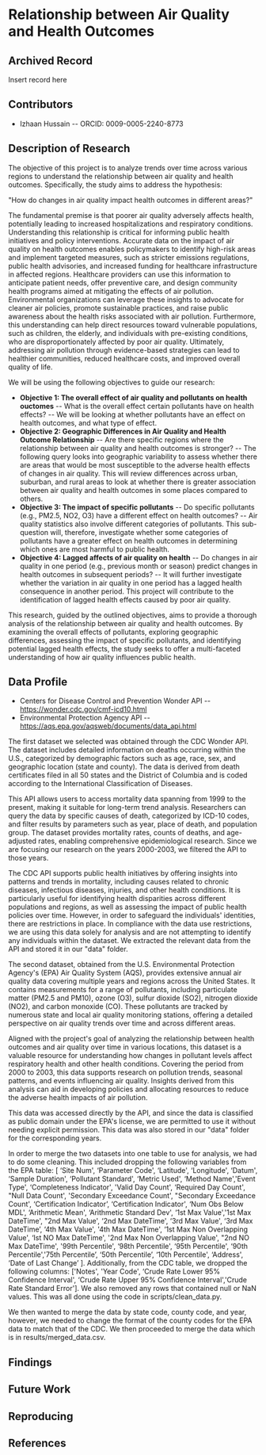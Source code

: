 # Relationship between Air Quality and Health Outcomes

## Archived Record
Insert record here

## Contributors
- Izhaan Hussain
-- ORCID: 0009-0005-2240-8773

## Description of Research

The objective of this project is to analyze trends over time across various regions to understand the relationship between air quality and health outcomes. Specifically, the study aims to address the hypothesis:

"How do changes in air quality impact health outcomes in different areas?"

The fundamental premise is that poorer air quality adversely affects health, potentially leading to increased hospitalizations and respiratory conditions. Understanding this relationship is critical for informing public health initiatives and policy interventions. Accurate data on the impact of air quality on health outcomes enables policymakers to identify high-risk areas and implement targeted measures, such as stricter emissions regulations, public health advisories, and increased funding for healthcare infrastructure in affected regions. Healthcare providers can use this information to anticipate patient needs, offer preventive care, and design community health programs aimed at mitigating the effects of air pollution. Environmental organizations can leverage these insights to advocate for cleaner air policies, promote sustainable practices, and raise public awareness about the health risks associated with air pollution. Furthermore, this understanding can help direct resources toward vulnerable populations, such as children, the elderly, and individuals with pre-existing conditions, who are disproportionately affected by poor air quality. Ultimately, addressing air pollution through evidence-based strategies can lead to healthier communities, reduced healthcare costs, and improved overall quality of life.

We will be using the following objectives to guide our research:

- **Objective 1: The overall effect of air quality and pollutants on health ouctomes**
-- What is the overall effect certain pollutants have on health effects?
-- We will be looking at whether pollutants have an effect on health outcomes, and what type of effect.
- **Objective 2: Geographic Differences in Air Quality and Health Outcome Relationship**
-- Are there specific regions where the relationship between air quality and health outcomes is stronger?
-- The following query looks into geographic variability to assess whether there are areas that would be most susceptible to the adverse health effects of changes in air quality. This will review differences across urban, suburban, and rural areas to look at whether there is greater association between air quality and health outcomes in some places compared to others.
- **Objective 3: The impact of specific pollutants**
-- Do specific pollutants (e.g., PM2.5, NO2, O3) have a different effect on health outcomes?
-- Air quality statistics also involve different categories of pollutants. This sub-question will, therefore, investigate whether some categories of pollutants have a greater effect on health outcomes in determining which ones are most harmful to public health.
- **Objective 4: Lagged affects of air quality on health**
-- Do changes in air quality in one period (e.g., previous month or season) predict changes in health outcomes in subsequent periods?
-- It will further investigate whether the variation in air quality in one period has a lagged health consequence in another period. This project will contribute to the identification of lagged health effects caused by poor air quality.

This research, guided by the outlined objectives, aims to provide a thorough analysis of the relationship between air quality and health outcomes. By examining the overall effects of pollutants, exploring geographic differences, assessing the impact of specific pollutants, and identifying potential lagged health effects, the study seeks to offer a multi-faceted understanding of how air quality influences public health.

## Data Profile

- Centers for Disease Control and Prevention Wonder API
-- https://wonder.cdc.gov/cmf-icd10.html
- Environmental Protection Agency API
-- https://aqs.epa.gov/aqsweb/documents/data_api.html

The first dataset we selected was obtained through the CDC Wonder API. The dataset includes detailed information on deaths occurring within the U.S., categorized by demographic factors such as age, race, sex, and geographic location (state and county). The data is derived from death certificates filed in all 50 states and the District of Columbia and is coded according to the International Classification of Diseases.

This API allows users to access mortality data spanning from 1999 to the present, making it suitable for long-term trend analysis. Researchers can query the data by specific causes of death, categorized by ICD-10 codes, and filter results by parameters such as year, place of death, and population group. The dataset provides mortality rates, counts of deaths, and age-adjusted rates, enabling comprehensive epidemiological research. Since we are focusing our research on the years 2000-2003, we filtered the API to those years.

The CDC API supports public health initiatives by offering insights into patterns and trends in mortality, including causes related to chronic diseases, infectious diseases, injuries, and other health conditions. It is particularly useful for identifying health disparities across different populations and regions, as well as assessing the impact of public health policies over time. However, in order to safeguard the individuals' identities, there are restrictions in place. In compliance with the data use restrictions, we are using this data solely for analysis and are not attempting to identify any individuals within the dataset. We extracted the relevant data from the API and stored it in our "data" folder. 

The second dataset, obtained from the U.S. Environmental Protection Agency's (EPA) Air Quality System (AQS), provides extensive annual air quality data covering multiple years and regions across the United States. It contains measurements for a range of pollutants, including particulate matter (PM2.5 and PM10), ozone (O3), sulfur dioxide (SO2), nitrogen dioxide (NO2), and carbon monoxide (CO). These pollutants are tracked by numerous state and local air quality monitoring stations, offering a detailed perspective on air quality trends over time and across different areas.

Aligned with the project's goal of analyzing the relationship between health outcomes and air quality over time in various locations, this dataset is a valuable resource for understanding how changes in pollutant levels affect respiratory health and other health conditions. Covering the period from 2000 to 2003, this data supports research on pollution trends, seasonal patterns, and events influencing air quality. Insights derived from this analysis can aid in developing policies and allocating resources to reduce the adverse health impacts of air pollution. 

This data was accessed directly by the API, and since the data is classified as public domain under the EPA's license, we are permitted to use it without needing explicit permission. This data was also stored in our "data" folder for the corresponding years.

In order to merge the two datasets into one table to use for analysis, we had to do some cleaning. This included dropping the following variables from the EPA table: [ ‘Site Num', ‘Parameter Code', ‘Latitude', ‘Longitude', ‘Datum', ‘Sample Duration', ‘Pollutant Standard', ‘Metric Used', ‘Method Name','Event Type', ‘Completeness Indicator', 'Valid Day Count', ‘Required Day Count', "Null Data Count', 'Secondary Exceedance Count', "Secondary Exceedance Count', ‘Certification Indicator’, ‘Certification Indicator', ‘Num Obs Below MDL', ‘Arithmetic Mean', ‘Arithmetic Standard Dev', ‘1st Max Value','1st Max DateTime', "2nd Max Value', ‘2nd Max DateTime', ‘3rd Max Value', ‘3rd Max DateTime’, ‘4th Max Value', '4th Max DateTime', ‘1st Max Non Overlapping Value', ‘Ist NO Max DateTime', '2nd Max Non Overlapping Value', "2nd NO Max DateTime', '99th Percentile', ‘98th Percentile', ‘95th Percentile', ‘90th Percentile','75th Percentile’, ‘50th Percentile’, ‘10th Percentile', ‘Address', ‘Date of Last Change’ ]. Additionally, from the CDC table, we dropped the following columns: ['Notes', 'Year Code', ‘Crude Rate Lower 95% Confidence Interval', ‘Crude Rate Upper 95% Confidence Interval','Crude Rate Standard Error']. We also removed any rows that contained null or NaN values. This was all done using the code in scripts/clean_data.py.

We then wanted to merge the data by state code, county code, and year, however, we needed to change the format of the county codes for the EPA data to match that of the CDC. We then proceeded to merge the data which is in results/merged_data.csv.

## Findings

## Future Work

## Reproducing

## References